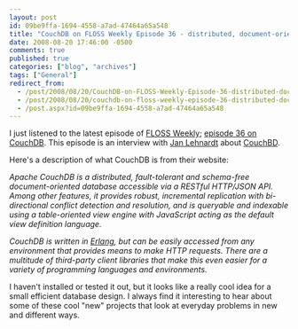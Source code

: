 ```yaml
---
layout: post
id: 09be9ffa-1694-4558-a7ad-47464a65a548
title: "CouchDB on FLOSS Weekly Episode 36 - distributed, document-oriented, RESTful database"
date: 2008-08-20 17:46:00 -0500
comments: true
published: true
categories: ["blog", "archives"]
tags: ["General"]
redirect_from: 
  - /post/2008/08/20/CouchDB-on-FLOSS-Weekly-Episode-36-distributed-document-oriented-RESTful-database
  - /post/2008/08/20/couchdb-on-floss-weekly-episode-36-distributed-document-oriented-restful-database
  - /post.aspx?id=09be9ffa-1694-4558-a7ad-47464a65a548
---
```

<!-- more -->
<p>
I just listened to the latest episode of <a href="http://twit.tv/FLOSS">FLOSS Weekly</a>; <a href="http://twit.tv/floss36">episode 36 on CouchDB</a>. This episode is an interview with <a href="http://jan.prima.de/">Jan Lehnardt</a> about <a href="http://incubator.apache.org/couchdb/">CouchBD</a>.
</p>
<p>
Here&#39;s a description of what CouchDB is from their website:
</p>
<p>
<em>Apache CouchDB is a distributed, fault-tolerant and schema-free
document-oriented database accessible via a RESTful HTTP/JSON API. Among other
features, it provides robust, incremental replication with bi-directional
conflict detection and resolution, and is queryable and indexable using a
table-oriented view engine with JavaScript acting as the default view
definition language.</em>
</p>
<p>
<em>CouchDB is written in <a href="http://erlang.org/">Erlang</a>, but can be easily accessed from any
environment that provides means to make HTTP requests. There are a multitude of
third-party client libraries that make this even easier for a variety of
programming languages and environments.</em>
</p>
<p>
I haven&#39;t installed or tested it out, but it looks like a really cool idea for a small efficient database design. I always find it interesting to hear about some of these cool &quot;new&quot; projects that look at everyday problems in new and different ways. 
</p>
